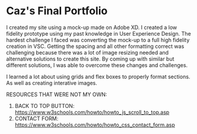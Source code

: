 # Caz's Final Portfolio

I created my site using a mock-up made on Adobe XD. I created a low fidelity prototype using my past knowledge in User Experience Design. The hardest challenge I faced was converting the mock-up to a full high fidelity creation in VSC. Getting the spacing and all other formatting correct was challenging because there was a lot of image resizing needed and alternative solutions to create this site. By coming up with similar but different solutions, I was able to overcome these changes and challenges.

I learned a lot about using grids and flex boxes to properly format sections. As well as creating interative images.

RESOURCES THAT WERE NOT MY OWN:

1. BACK TO TOP BUTTON: https://www.w3schools.com/howto/howto_js_scroll_to_top.asp
2. CONTACT FORM: https://www.w3schools.com/howto/howto_css_contact_form.asp
